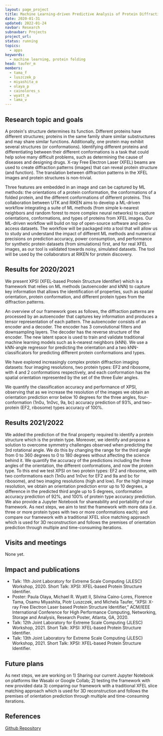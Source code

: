```yaml
---
layout: page_project
title: Machine Learning-driven Predictive Analysis of Protein Diffraction Data
date: 2020-01-31
updated: 2022-01-24
navbar: Research
subnavbar: Projects
project_url:
status: running
topics:
  - apps
keywords:
  - machine learning, protein folding
head: taufer_m
members:
  - tama_f
  - luszczek_p
  - miyashita_o
  - olaya_p
  - cainolores_s
  - wyatt_m
  - lama_v
---
```


## Research topic and goals

A protein's structure determines its function. Different proteins have different structures; proteins in the same family share similar substructures and may share similar functions. Additionally, one protein may exhibit several structures (or conformations). Identifying different proteins and differentiating between their different conformations is a task that could help solve many difficult problems, such as determining the cause of diseases and designing drugs. X-ray Free Electron Laser (XFEL) beams are used to create diffraction patterns (images) that can reveal protein structure (and function). The translation between diffraction patterns in the XFEL images and protein structures is non-trivial.

Three features are embedded in an image and can be captured by ML methods: the orientations of a protein conformation, the conformations of a folded protein, and the different conformations of different proteins. This collaboration between UTK and RIKEN aims to develop a ML-driven workflow integrating a suite of ML methods (from simple k-nearest neighbors and random forest to more complex neural networks) to capture orientations, conformations, and types of proteins from XFEL images. Our ML-driven workflow will build on top of open-source software and open-access datasets. The workflow will be packaged into a tool that will allow us to study and understand the impact of different ML methods and numerical precisions on prediction accuracy, power consumption, and performance for synthetic protein datasets (from simulations) first, and for real XFEL images, as our tool is validated towards noisy, simulated datasets. The tool will be used by the collaborators at RIKEN for protein discovery.

## Results for 2020/2021

We present XPSI (XFEL-based Protein Structure Identifier) which is a framework that relies on ML methods (autoencoder and kNN) to capture key information that allows the identification of properties, such as spatial orientation, protein conformation, and different protein types from the diffraction patterns. 

An overview of our framework goes as follows, the diffraction patterns are processed by an autoencoder that captures key information and produces a tensor representation of each pattern. The autoencoder consists of an encoder and a decoder. The encoder has 3 convolutional filters and downsampling layers. The decoder has the reverse structure of the encoder. The new latent space is used to train and validate traditional machine learning models such as k-nearest neighbors (kNN). We use a kNN-angle regressor for predicting the orientation and a two kNN-classificators for predicting different protein conformations and types.

We have explored increasingly complex protein diffraction imaging datasets: four imaging resolutions, two protein types: EF2 and ribosome, with 4 and 2 conformations respectively, and each conformation has the spatial orientation represented by the set of the three Euler angles. 

We quantify the classification accuracy and performance of XPSI, observing that as we increase the resolution of the images we obtain an orientation prediction error below 10 degrees for the three angles, four-conformation (1n0u, 1n0vc, 9a, bc) accuracy prediction of 93%, and two-protein (EF2, ribosome) types accuracy of 100%.

## Results 2021/2022

We added the prediction of the final property required to identify a protein structure which is the protein type. Moreover, we identify and propose a solution to overcome symmetry challenges observed when predicting the 3rd rotational angle. We do this by changing the range for the third angle from 0 to 360 degrees to 0 to 180 degrees without affecting the science behind it. 
We quantify the accuracy of the predictions including the three angles of the orientation, the different conformations, and now the protein type. To this end we test XPSI on two protein types: EF2 and ribosome, with two conformations each (1n0u and 1n0vc for EF2 and 9a and bc for ribosome), and two imaging resolutions (high and low). For the high image resolution, we obtain an orientation prediction error up to 10 degrees, a difference in the predicted third angle up to 5 degrees, conformation accuracy prediction of 92%, and 100% of protein type accuracy prediction. We also provide a Jupyter Notebook for shareability and portability of our framework. 
As next steps, we aim to test the framework with more data (i.e. three or more protein types with two or more conformations each); and compare our framework with a traditional XFEL slice matching approach which is used for 3D reconstruction and follows the premises of orientation prediction through multiple and time-consuming iterations.


## Visits and meetings
None yet.

## Impact and publications

 * Talk: 11th Joint Laboratory for Extreme Scale Computing (JLESC) Workshop, 2020. Short Talk: XPSI: XFEL-based Protein Structure Identifier.
 * Poster: Paula Olaya, Michael R. Wyatt II, Silvina Caino-Lores, Florence Tama, Osamu Miyashita, Piotr Luszczek, and Michela Taufer, “XPSI: X-ray Free Electron Laser based Protein Structure Identifier,” ACM/IEEE International Conference for High Performance Computing, Networking, Storage and Analysis, Research Poster, Atlanta, GA, 2020.
 * Talk: 12th Joint Laboratory for Extreme Scale Computing (JLESC) Workshop, 2021. Short Talk: XPSI: XFEL-based Protein Structure Identifier.
 * Talk: 13th Joint Laboratory for Extreme Scale Computing (JLESC) Workshop, 2021. Short Talk: XPSI: XFEL-based Protein Structure Identifier.


## Future plans

As next steps, we are working on 1) Sharing our current Jupyter Notebook on platforms like Wasabi or Google Collab; 2) testing the framework with new provided data 3) comparing our framework with a traditional XFEL slice matching approach which is used for 3D reconstruction and follows the premises of orientation prediction through multiple and time-consuming iterations.

## References
[Github Repository](https://github.com/TauferLab/Project_Protein_Diffraction)
